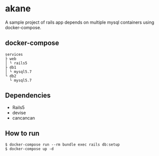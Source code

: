 # akane

A sample project of rails app depends on multiple mysql containers using docker-compose. 


## docker-compose
```
services
├ web 
│ └ rails5
├ db1
│ └ mysql5.7
└ db2
  └ mysql5.7
```

## Dependencies
* Rails5
* devise
* cancancan

## How to run
```
$ docker-compose run --rm bundle exec rails db:setup
$ docker-compose up -d
```
